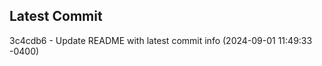 
## Latest Commit
3c4cdb6 - Update README with latest commit info (2024-09-01 11:49:33 -0400) <Yunxi-Zhou>
